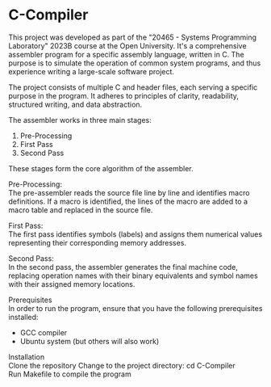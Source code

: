# C-Compiler
This project was developed as part of the "20465 - Systems Programming Laboratory" 2023B course at the Open University. It's a comprehensive assembler program for a specific assembly language, written in C. The purpose is to simulate the operation of common system programs, and thus experience writing a large-scale software project.

The project consists of multiple C and header files, each serving a specific purpose in the program. It adheres to principles of clarity, readability, structured writing, and data abstraction.

The assembler works in three main stages:

1. Pre-Processing
2. First Pass
3. Second Pass
   
These stages form the core algorithm of the assembler.

Pre-Processing:                       
The pre-assembler reads the source file line by line and identifies macro definitions. If a macro is identified, the lines of the macro are added to a macro table and replaced in the source file.

First Pass:                       
The first pass identifies symbols (labels) and assigns them numerical values representing their corresponding memory addresses.

Second Pass:                         
In the second pass, the assembler generates the final machine code, replacing operation names with their binary equivalents and symbol names with their assigned memory locations.

Prerequisites               
In order to run the program, ensure that you have the following prerequisites installed:
- GCC compiler
- Ubuntu system (but others will also work)

Installation                  
Clone the repository
Change to the project directory: cd C-Compiler      
Run Makefile to compile the program


